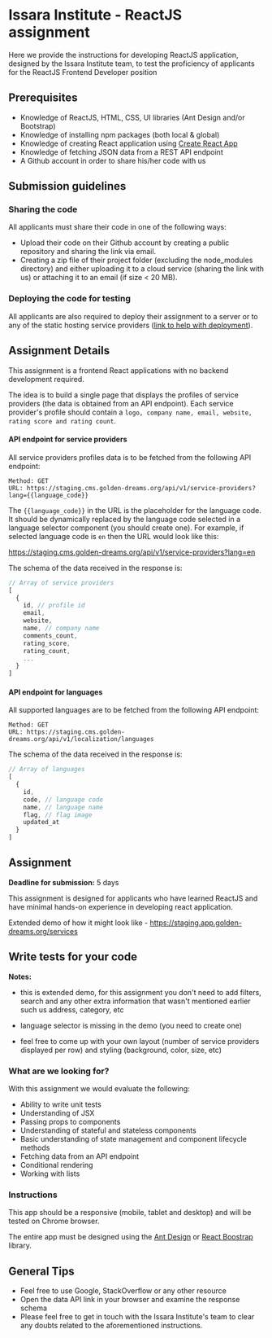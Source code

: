 # Issara Institute - ReactJS assignment

Here we provide the instructions for developing ReactJS application, designed by the Issara Institute team, to test the proficiency of applicants for the ReactJS Frontend Developer position

## Prerequisites
* Knowledge of ReactJS, HTML, CSS, UI libraries (Ant Design and/or Bootstrap)
* Knowledge of installing npm packages (both local & global)
* Knowledge of creating React application using [Create React App](https://facebook.github.io/create-react-app/)
* Knowledge of fetching JSON data from a REST API endpoint
* A Github account in order to share his/her code with us

## Submission guidelines

### Sharing the code

All applicants must share their code in one of the following ways:

 - Upload their code on their Github account by creating a public repository and sharing the link via email.
 - Creating a zip file of their project folder (excluding the node_modules directory) and either uploading it to a cloud service (sharing the link with us) or attaching it to an email (if size < 20 MB).

### Deploying the code for testing

All applicants are also required to deploy their assignment to a server or to any of the static hosting service providers ([link to help with deployment](https://facebook.github.io/create-react-app/docs/deployment)).

## Assignment Details

This assignment is a frontend React applications with no backend development required.

The idea is to build a single page that displays the profiles of service providers (the data is obtained from an API endpoint). Each service provider's profile should contain a `logo, company name, email, website, rating score and rating count`.

#### API endpoint for service providers

All service providers profiles data is to be fetched from the following API endpoint:
```
Method: GET
URL: https://staging.cms.golden-dreams.org/api/v1/service-providers?lang={{language_code}}
```

The `{{language_code}}` in the URL is the placeholder for the language code. It should be dynamically replaced by the language code selected in a language selector component (you should create one). For example, if selected language code is `en` then the URL would look like this:

https://staging.cms.golden-dreams.org/api/v1/service-providers?lang=en

The schema of the data received in the response is:
```Javascript
// Array of service providers
[
  {
    id,	// profile id
    email,
    website,
    name, // company name
    comments_count,
    rating_score,
    rating_count,
    ...
  }
]
```

#### API endpoint for languages

All supported languages are to be fetched from the following API endpoint:
```
Method: GET
URL: https://staging.cms.golden-dreams.org/api/v1/localization/languages
```

The schema of the data received in the response is:
```Javascript
// Array of languages
[
  {
    id,
    code, // language code
    name, // language name
    flag, // flag image
    updated_at
  }
]
```


## Assignment

**Deadline for submission:** 5 days

This assignment is designed for applicants who have learned ReactJS and have minimal hands-on experience in developing react application.

Extended demo of how it might look like - https://staging.app.golden-dreams.org/services

## Write tests for your code 


**Notes:**
- this is extended demo, for this assignment you don't need to add filters, search and any other extra information that wasn't mentioned earlier such us address, category, etc

- language selector is missing in the demo (you need to create one)

- feel free to come up with your own layout (number of service providers displayed per row) and styling (background, color, size, etc)

### What are we looking for?

With this assignment we would evaluate the following:
 
 - Ability to write unit tests
 - Understanding of JSX
 - Passing props to components
 - Understanding of stateful and stateless components
 - Basic understanding of state management and component lifecycle methods
 - Fetching data from an API endpoint
 - Conditional rendering
 - Working with lists

### Instructions
This app should be a responsive (mobile, tablet and desktop) and will be tested on Chrome browser.

The entire app must be designed using the [Ant Design](https://ant.design/) or [React Boostrap](https://react-bootstrap.github.io/) library.

## General Tips

 - Feel free to use Google, StackOverflow or any other resource
 - Open the data API link in your browser and examine the response schema
 - Please feel free to get in touch with the Issara Institute's team to clear any doubts related to the aforementioned instructions.
